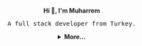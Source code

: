 <div align="center">
    <p>
        <strong>Hi 👋, I'm Muharrem</strong>
    </p>
    <p>
        <samp>A full stack developer from Turkey.</samp>
    </p>
</div>

<details align="center">
<summary>
    <strong>More...</strong>
</summary>

<hr>

### 🌐 Socials:
[![LinkedIn](https://img.shields.io/badge/LinkedIn-%230077B5.svg?logo=linkedin&logoColor=white)](https://linkedin.com/in/muharremerin)
[![Twitter](https://img.shields.io/badge/Twitter-%231DA1F2.svg?logo=Twitter&logoColor=white)](https://twitter.com/mewebstudio)
[![Instagram](https://img.shields.io/badge/Instagram-%23E4405F.svg?logo=Instagram&logoColor=white)](https://instagram.com/mewebstudio) 

### 💻 Tech Stack:
![Java](https://img.shields.io/badge/java-%23ED8B00.svg?style=flat&logo=java&logoColor=white)
![Python](https://img.shields.io/badge/python-3670A0?style=flat&logo=python&logoColor=ffdd54)
![PHP](https://img.shields.io/badge/php-%23777BB4.svg?style=flat&logo=php&logoColor=white)
![NodeJS](https://img.shields.io/badge/node.js-6DA55F?style=flat&logo=node.js&logoColor=white)
![JavaScript](https://img.shields.io/badge/javascript-%23323330.svg?style=flat&logo=javascript&logoColor=%23F7DF1E)
![TypeScript](https://img.shields.io/badge/typescript-%23007ACC.svg?style=flat&logo=typescript&logoColor=white)
![Spring Boot](https://img.shields.io/badge/springboot-%236DB33F.svg?style=flat&logo=springboot&logoColor=white)
![Flask](https://img.shields.io/badge/flask-%23000.svg?style=flat&logo=flask&logoColor=white)
![Symfony](https://img.shields.io/badge/symfony-%23000000.svg?style=flat&logo=symfony&logoColor=white)
![Laravel](https://img.shields.io/badge/laravel-%23FF2D20.svg?style=flat&logo=laravel&logoColor=white)
![Socket.io](https://img.shields.io/badge/Socket.io-black?style=flat&logo=socket.io&badgeColor=010101)
![Angular](https://img.shields.io/badge/angular-%23DD0031.svg?style=flat&logo=angular&logoColor=white)
![React](https://img.shields.io/badge/react-%2320232a.svg?style=flat&logo=react&logoColor=%2361DAFB)
![Redux](https://img.shields.io/badge/redux-%23593d88.svg?style=flat&logo=redux&logoColor=white)
![Postgres](https://img.shields.io/badge/postgres-%23316192.svg?style=flat&logo=postgresql&logoColor=white)
![MariaDB](https://img.shields.io/badge/MariaDB-003545?style=flat&logo=mariadb&logoColor=white)
![MySQL](https://img.shields.io/badge/mysql-%2300f.svg?style=flat&logo=mysql&logoColor=white)
![SQLite](https://img.shields.io/badge/sqlite-%2307405e.svg?style=flat&logo=sqlite&logoColor=white)
![MongoDB](https://img.shields.io/badge/MongoDB-%234ea94b.svg?style=flat&logo=mongodb&logoColor=white)
![Redis](https://img.shields.io/badge/redis-%23DD0031.svg?style=flat&logo=redis&logoColor=white)
![Docker](https://img.shields.io/badge/docker-%230db7ed.svg?style=flat&logo=docker&logoColor=white)

### ⚡️ GitHub Stats:
![](https://github-readme-stats.vercel.app/api?username=mewebstudio&theme=default&hide_border=false&include_all_commits=true&count_private=true)<br>
![](https://github-readme-streak-stats.herokuapp.com/?user=mewebstudio&theme=default&hide_border=false)<br>
![](https://github-readme-stats.vercel.app/api/top-langs/?username=mewebstudio&theme=default&hide_border=false&include_all_commits=true&count_private=true&layout=compact)

### 🏆 GitHub Trophies
![](https://github-profile-trophy.vercel.app/?username=mewebstudio&theme=flat&no-frame=false&no-bg=true&margin-w=4)

<hr>

[![](https://visitcount.itsvg.in/api?id=mewebstudio&icon=0&color=0)](https://visitcount.itsvg.in)

</details>
